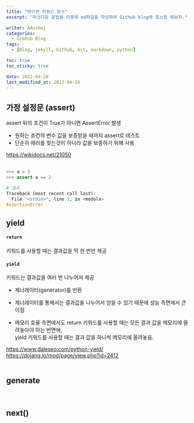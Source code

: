 ```yaml
---
title: "파이썬 키워드 함수"
excerpt: "마크다운 문법을 이용해 md파일을 작성하여 Github blog에 포스팅 해보자."

writer: AAushoj
categories:
  - Gibhub Blog
tags:
  - [Blog, jekyll, Github, Git, markdown, python]

toc: true
toc_sticky: true

date: 2022-04-28
last_modified_at: 2022-04-28
---
```



## 가정 설정문 (assert)
assert 뒤의 조건이 True가 아니면 AssertError 발생

- 원하는 조건의 변수 값을 보증받을 때까지 assert로 테스트
- 단순히 에러를 찾는것이 아니라 값을 보증하기 위해 사용

<div style="text-align: left">
	<a href="https://wikidocs.net/21050" target="_blank">https://wikidocs.net/21050</a>
</div>

<br>

```python
>>> a = 3
>>> assert a == 2

# 결과
Traceback (most recent call last):
  File "<stdin>", line 1, in <module>
AssertionError
```

## yield

#### <code>return</code>  
키워드를 사용할 때는 결과값을 딱 한 번만 제공
#### <code>yield</code>
키워드는 결과값을 여러 번 나누어서 제공  

- 제너레이터(generator)를 반환
- 제너레이터를 통해서는 결과값을 나누어서 얻을 수 있기 때문에
성능 측면에서 큰 이점

- 메모리 효율 측면에서도 return 키워드를 사용할 때는 모든 결과 값을 메모리에 올려놓아야 하는 반면에,  
yield 키워드를 사용할 때는 결과 값을 하나씩 메모리에 올려놓음.

<div style="text-align: left">
	<a href="https://www.daleseo.com/python-yield/" target="_blank">https://www.daleseo.com/python-yield/</a>
	<br>
	<a href="https://dojang.io/mod/page/view.php?id=2412" target="_blank">https://dojang.io/mod/page/view.php?id=2412</a>
</div>

<br>

## generate



<br>

## next()







